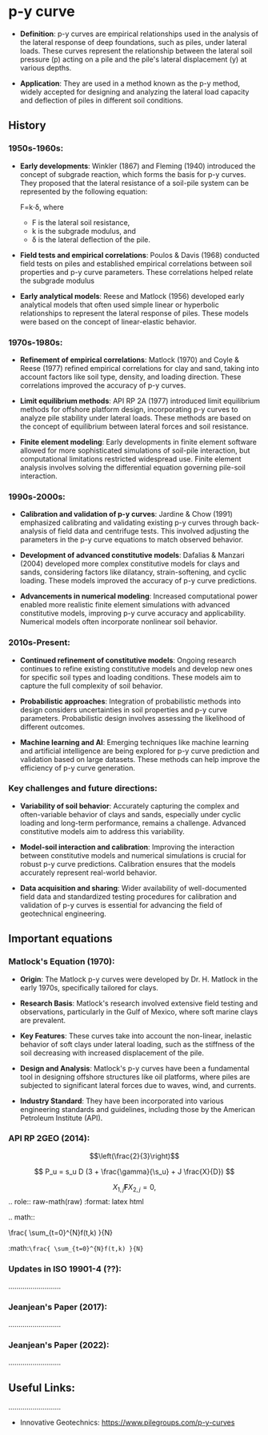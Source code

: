 # p-y curve

- **Definition**: p-y curves are empirical relationships used in the analysis of the lateral response of deep foundations, such as piles, under lateral loads. These curves represent the relationship between the lateral soil pressure (p) acting on a pile and the pile's lateral displacement (y) at various depths.

- **Application**: They are used in a method known as the p-y method, widely accepted for designing and analyzing the lateral load capacity and deflection of piles in different soil conditions.


## History


### 1950s-1960s:


- **Early developments**: Winkler (1867) and Fleming (1940) introduced the concept of subgrade reaction, which forms the basis for p-y curves. They proposed that the lateral resistance of a soil-pile system can be represented by the following equation:

  F=k⋅δ,
  where 
    - F is the lateral soil resistance, 
    - k is the subgrade modulus, and 
    - δ is the lateral deflection of the pile.

- **Field tests and empirical correlations**: Poulos & Davis (1968) conducted field tests on piles and established empirical correlations between soil properties and p-y curve parameters. These correlations helped relate the subgrade modulus 

- **Early analytical models**: Reese and Matlock (1956) developed early analytical models that often used simple linear or hyperbolic relationships to represent the lateral response of piles. These models were based on the concept of linear-elastic behavior.

### 1970s-1980s:


- **Refinement of empirical correlations**: Matlock (1970) and Coyle & Reese (1977) refined empirical correlations for clay and sand, taking into account factors like soil type, density, and loading direction. These correlations improved the accuracy of p-y curves.

- **Limit equilibrium methods**: API RP 2A (1977) introduced limit equilibrium methods for offshore platform design, incorporating p-y curves to analyze pile stability under lateral loads. These methods are based on the concept of equilibrium between lateral forces and soil resistance.

- **Finite element modeling**: Early developments in finite element software allowed for more sophisticated simulations of soil-pile interaction, but computational limitations restricted widespread use. Finite element analysis involves solving the differential equation governing pile-soil interaction.

### 1990s-2000s:


- **Calibration and validation of p-y curves**: Jardine & Chow (1991) emphasized calibrating and validating existing p-y curves through back-analysis of field data and centrifuge tests. This involved adjusting the parameters in the p-y curve equations to match observed behavior.

- **Development of advanced constitutive models**: Dafalias & Manzari (2004) developed more complex constitutive models for clays and sands, considering factors like dilatancy, strain-softening, and cyclic loading. These models improved the accuracy of p-y curve predictions.

- **Advancements in numerical modeling**: Increased computational power enabled more realistic finite element simulations with advanced constitutive models, improving p-y curve accuracy and applicability. Numerical models often incorporate nonlinear soil behavior.

### 2010s-Present:


- **Continued refinement of constitutive models**: Ongoing research continues to refine existing constitutive models and develop new ones for specific soil types and loading conditions. These models aim to capture the full complexity of soil behavior.

- **Probabilistic approaches**: Integration of probabilistic methods into design considers uncertainties in soil properties and p-y curve parameters. Probabilistic design involves assessing the likelihood of different outcomes.

- **Machine learning and AI**: Emerging techniques like machine learning and artificial intelligence are being explored for p-y curve prediction and validation based on large datasets. These methods can help improve the efficiency of p-y curve generation.

### Key challenges and future directions:

- **Variability of soil behavior**: Accurately capturing the complex and often-variable behavior of clays and sands, especially under cyclic loading and long-term performance, remains a challenge. Advanced constitutive models aim to address this variability.

- **Model-soil interaction and calibration**: Improving the interaction between constitutive models and numerical simulations is crucial for robust p-y curve predictions. Calibration ensures that the models accurately represent real-world behavior.

- **Data acquisition and sharing**: Wider availability of well-documented field data and standardized testing procedures for calibration and validation of p-y curves is essential for advancing the field of geotechnical engineering.


## Important equations


### Matlock's Equation (1970):


- **Origin**: The Matlock p-y curves were developed by Dr. H. Matlock in the early 1970s, specifically tailored for clays.

- **Research Basis**: Matlock's research involved extensive field testing and observations, particularly in the Gulf of Mexico, where soft marine clays are prevalent.

- **Key Features**: These curves take into account the non-linear, inelastic behavior of soft clays under lateral loading, such as the stiffness of the soil decreasing with increased displacement of the pile.

- **Design and Analysis**: Matlock's p-y curves have been a fundamental tool in designing offshore structures like oil platforms, where piles are subjected to significant lateral forces due to waves, wind, and currents.

- **Industry Standard**: They have been incorporated into various engineering standards and guidelines, including those by the American Petroleum Institute (API).


### API RP 2GEO (2014):

$$\left(\frac{2}{3}\right)$$

$$ P_u = s_u D (3 + \frac{\gamma}{\s_u} + J \frac{X}{D})  $$

$$X_{1,j} \mathbf{F}X_{2,j}  = 0, \tag{1}$$
.. role:: raw-math(raw)
    :format: latex html

.. math::

   \frac{ \sum_{t=0}^{N}f(t,k) }{N}

:math:`\frac{ \sum_{t=0}^{N}f(t,k) }{N}`


### Updates in ISO 19901-4 (??):
..........................

### Jeanjean's Paper (2017):
..........................


### Jeanjean's Paper (2022):
..........................



## Useful Links:
..........................

- Innovative Geotechnics: https://www.pilegroups.com/p-y-curves 



